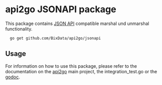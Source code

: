 # api2go JSONAPI package

This package contains [JSON API](http://jsonapi.org) compatible
marshal und unmarshal functionality.

```
  go get github.com/BixData/api2go/jsonapi
```

## Usage

For information on how to use this package, please refer to the
documentation on the [api2go](https://github.com/BixData/api2go) main project,
the integration_test.go or the [godoc](http://godoc.org/github.com/BixData/api2go/jsonapi).

